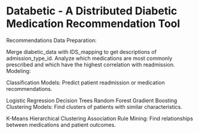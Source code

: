 # Databetic - A Distributed Diabetic Medication Recommendation Tool

Recommendations
Data Preparation:

Merge diabetic_data with IDS_mapping to get descriptions of admission_type_id.
Analyze which medications are most commonly prescribed and which have the highest correlation with readmission.
Modeling:

Classification Models: Predict patient readmission or medication recommendations.

Logistic Regression
Decision Trees
Random Forest
Gradient Boosting
Clustering Models: Find clusters of patients with similar characteristics.

K-Means
Hierarchical Clustering
Association Rule Mining: Find relationships between medications and patient outcomes.

